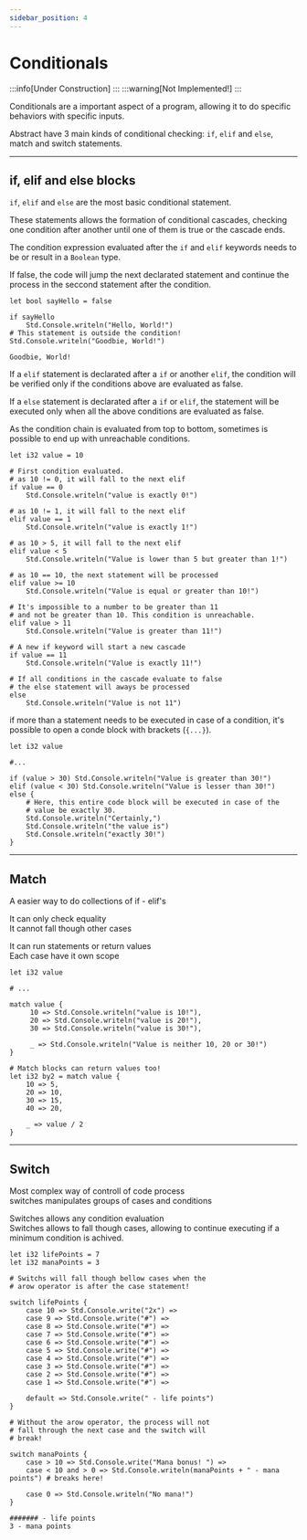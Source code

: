```yaml
---
sidebar_position: 4
---
```


# Conditionals

:::info[Under Construction]
:::
:::warning[Not Implemented!]
:::

Conditionals are a important aspect of a program, allowing it to do specific behaviors with specific inputs.

Abstract have 3 main kinds of conditional checking: `if`, `elif` and `else`, match and
switch statements.

---
## if, elif and else blocks

`if`, `elif` and `else` are the most basic conditional statement.

These statements allows the formation of conditional cascades, checking one
condition after another until one of them is true or the cascade ends.

The condition expression evaluated after the `if` and `elif` keywords needs to be or result in
a `Boolean` type.

If false, the code will jump the next declarated statement and continue the process in the seccond statement
after the condition.

```abs
let bool sayHello = false

if sayHello
	Std.Console.writeln("Hello, World!")
# This statement is outside the condition!
Std.Console.writeln("Goodbie, World!")
```
```text title="Console Output"
Goodbie, World!
```

If a `elif` statement is declarated after a `if` or another `elif`, the condition
will be verified only if the conditions above are evaluated as false.

If a `else` statement is declarated after a `if` or `elif`, the statement will be
executed only when all the above conditions are evaluated as false.

As the condition chain is evaluated from top to bottom, sometimes is possible to
end up with unreachable conditions.

```abs
let i32 value = 10

# First condition evaluated.
# as 10 != 0, it will fall to the next elif
if value == 0
	Std.Console.writeln("value is exactly 0!")

# as 10 != 1, it will fall to the next elif
elif value == 1
	Std.Console.writeln("value is exactly 1!")

# as 10 > 5, it will fall to the next elif
elif value < 5
	Std.Console.writeln("Value is lower than 5 but greater than 1!")

# as 10 == 10, the next statement will be processed
elif value >= 10
	Std.Console.writeln("Value is equal or greater than 10!")

# It's impossible to a number to be greater than 11
# and not be greater than 10. This condition is unreachable.
elif value > 11
	Std.Console.writeln("Value is greater than 11!")

# A new if keyword will start a new cascade
if value == 11
	Std.Console.writeln("Value is exactly 11!")

# If all conditions in the cascade evaluate to false
# the else statement will aways be processed
else
	Std.Console.writeln("Value is not 11")

```

if more than a statement needs to be executed in case of a condition, it's possible to
open a conde block with brackets (`{...}`).

```abs
let i32 value

#...

if (value > 30) Std.Console.writeln("Value is greater than 30!")
elif (value < 30) Std.Console.writeln("Value is lesser than 30!")
else {
	# Here, this entire code block will be executed in case of the
	# value be exactly 30.
	Std.Console.writeln("Certainly,")
	Std.Console.writeln("the value is")
	Std.Console.writeln("exactly 30!")
}

```

---
## Match

A easier way to do collections of if - elif's

It can only check equality \
It cannot fall though other cases

It can run statements or return values \
Each case have it own scope

```abs
let i32 value

# ...

match value {
	 10 => Std.Console.writeln("value is 10!"),
	 20 => Std.Console.writeln("value is 20!"),
	 30 => Std.Console.writeln("value is 30!"),

	 _ => Std.Console.writeln("Value is neither 10, 20 or 30!")
}

# Match blocks can return values too!
let i32 by2 = match value {
	10 => 5,
	20 => 10,
	30 => 15,
	40 => 20,

	_ => value / 2
}

```

---
## Switch

Most complex way of controll of code process \
switches manipulates groups of cases and conditions

Switches allows any condition evaluation \
Switches allows to fall though cases, allowing to
continue executing if a minimum condition is achived.

```abs
let i32 lifePoints = 7
let i32 manaPoints = 3

# Switchs will fall though bellow cases when the
# arow operator is after the case statement!

switch lifePoints {
	case 10 => Std.Console.write("2x") =>
	case 9 => Std.Console.write("#") =>
	case 8 => Std.Console.write("#") =>
	case 7 => Std.Console.write("#") =>
	case 6 => Std.Console.write("#") =>
	case 5 => Std.Console.write("#") =>
	case 4 => Std.Console.write("#") =>
	case 3 => Std.Console.write("#") =>
	case 2 => Std.Console.write("#") =>
	case 1 => Std.Console.write("#") =>

	default => Std.Console.write(" - life points")
}

# Without the arow operator, the process will not
# fall through the next case and the switch will
# break!

switch manaPoints {
	case > 10 => Std.Console.write("Mana bonus! ") =>
	case < 10 and > 0 => Std.Console.writeln(manaPoints + " - mana points") # breaks here!

	case 0 => Std.Console.writeln("No mana!")
}

```

```text title="Console Output"
####### - life points
3 - mana points
```
